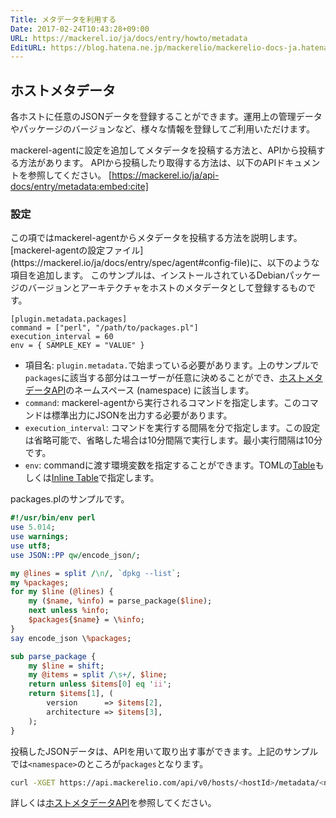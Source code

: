 ```yaml
---
Title: メタデータを利用する
Date: 2017-02-24T10:43:28+09:00
URL: https://mackerel.io/ja/docs/entry/howto/metadata
EditURL: https://blog.hatena.ne.jp/mackerelio/mackerelio-docs-ja.hatenablog.mackerel.io/atom/entry/10328749687220617062
---
```


<h2 id="metadata">ホストメタデータ</h2>
各ホストに任意のJSONデータを登録することができます。運用上の管理データやパッケージのバージョンなど、様々な情報を登録してご利用いただけます。

mackerel-agentに設定を追加してメタデータを投稿する方法と、APIから投稿する方法があります。
APIから投稿したり取得する方法は、以下のAPIドキュメントを参照してください。
[https://mackerel.io/ja/api-docs/entry/metadata:embed:cite]

<h3 id="setting">設定</h3>
この項ではmackerel-agentからメタデータを投稿する方法を説明します。
[mackerel-agentの設定ファイル](https://mackerel.io/ja/docs/entry/spec/agent#config-file)に、以下のような項目を追加します。
このサンプルは、インストールされているDebianパッケージのバージョンとアーキテクチャをホストのメタデータとして登録するものです。

```config
[plugin.metadata.packages]
command = ["perl", "/path/to/packages.pl"]
execution_interval = 60
env = { SAMPLE_KEY = "VALUE" }
```

- 項目名: `plugin.metadata.`で始まっている必要があります。上のサンプルで`packages`に該当する部分はユーザーが任意に決めることができ、[ホストメタデータAPI](https://mackerel.io/ja/api-docs/entry/metadata)のネームスペース (namespace) に該当します。
- `command`: mackerel-agentから実行されるコマンドを指定します。このコマンドは標準出力にJSONを出力する必要があります。
- `execution_interval`: コマンドを実行する間隔を分で指定します。この設定は省略可能で、省略した場合は10分間隔で実行します。最小実行間隔は10分です。
- `env`: commandに渡す環境変数を指定することができます。TOMLの[Table][]もしくは[Inline Table][]で指定します。


packages.plのサンプルです。
```perl
#!/usr/bin/env perl
use 5.014;
use warnings;
use utf8;
use JSON::PP qw/encode_json/;

my @lines = split /\n/, `dpkg --list`;
my %packages;
for my $line (@lines) {
    my ($name, %info) = parse_package($line);
    next unless %info;
    $packages{$name} = \%info;
}
say encode_json \%packages;

sub parse_package {
    my $line = shift;
    my @items = split /\s+/, $line;
    return unless $items[0] eq 'ii';
    return $items[1], (
        version      => $items[2],
        architecture => $items[3],
    );
}
```

投稿したJSONデータは、APIを用いて取り出す事ができます。上記のサンプルでは`<namespace>`のところが`packages`となります。
```sh
curl -XGET https://api.mackerelio.com/api/v0/hosts/<hostId>/metadata/<namespace> -H 'X-Api-Key:<APIKEY>'
```
詳しくは[ホストメタデータAPI](https://mackerel.io/ja/api-docs/entry/metadata)を参照してください。

[Table]: https://github.com/toml-lang/toml#table
[Inline Table]: https://github.com/toml-lang/toml#inline-table

